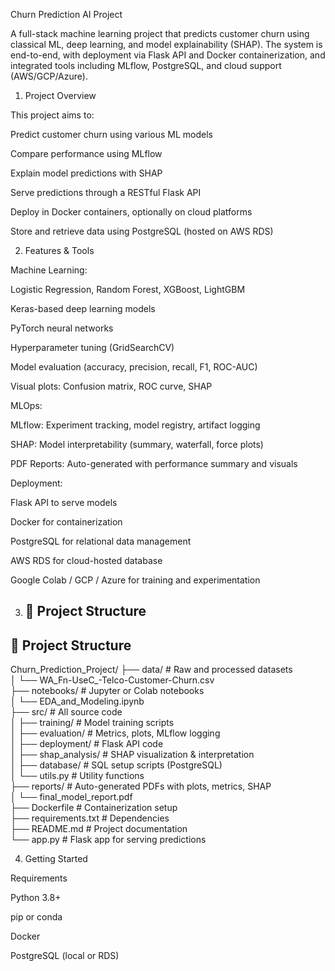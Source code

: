 Churn Prediction AI Project

A full-stack machine learning project that predicts customer churn using classical ML, deep learning, and model explainability (SHAP). The system is end-to-end, with deployment via Flask API and Docker containerization, and integrated tools including MLflow, PostgreSQL, and cloud support (AWS/GCP/Azure).

1. Project Overview

This project aims to:

Predict customer churn using various ML models

Compare performance using MLflow

Explain model predictions with SHAP

Serve predictions through a RESTful Flask API

Deploy in Docker containers, optionally on cloud platforms

Store and retrieve data using PostgreSQL (hosted on AWS RDS)

2. Features & Tools

Machine Learning:

Logistic Regression, Random Forest, XGBoost, LightGBM

Keras-based deep learning models

PyTorch neural networks

Hyperparameter tuning (GridSearchCV)

Model evaluation (accuracy, precision, recall, F1, ROC-AUC)

Visual plots: Confusion matrix, ROC curve, SHAP

MLOps:

MLflow: Experiment tracking, model registry, artifact logging

SHAP: Model interpretability (summary, waterfall, force plots)

PDF Reports: Auto-generated with performance summary and visuals

Deployment:

Flask API to serve models

Docker for containerization

PostgreSQL for relational data management

AWS RDS for cloud-hosted database

Google Colab / GCP / Azure for training and experimentation

3. ## 📁 Project Structure

## 📁 Project Structure

Churn_Prediction_Project/
├── data/                        # Raw and processed datasets  
│   └── WA_Fn-UseC_-Telco-Customer-Churn.csv  
├── notebooks/                   # Jupyter or Colab notebooks  
│   └── EDA_and_Modeling.ipynb  
├── src/                         # All source code  
│   ├── training/                # Model training scripts  
│   ├── evaluation/              # Metrics, plots, MLflow logging  
│   ├── deployment/              # Flask API code  
│   ├── shap_analysis/           # SHAP visualization & interpretation  
│   ├── database/                # SQL setup scripts (PostgreSQL)  
│   └── utils.py                 # Utility functions  
├── reports/                     # Auto-generated PDFs with plots, metrics, SHAP  
│   └── final_model_report.pdf  
├── Dockerfile                   # Containerization setup  
├── requirements.txt             # Dependencies  
├── README.md                    # Project documentation  
└── app.py                       # Flask app for serving predictions  






4. Getting Started

Requirements

Python 3.8+

pip or conda

Docker

PostgreSQL (local or RDS)

